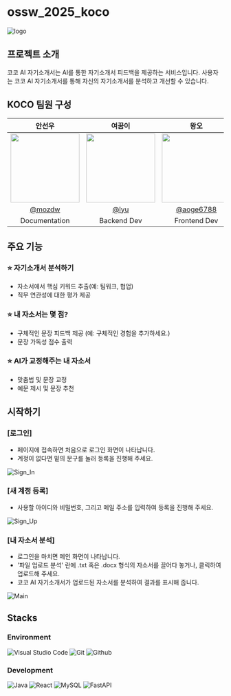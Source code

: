 # ossw_2025_koco

![logo](https://github.com/user-attachments/assets/e7a31380-e8b1-486d-a164-b18651aa3ae1)

## 프로젝트 소개
코코 AI 자기소개서는 AI를 통한 자기소개서 피드백을 제공하는 서비스입니다.
사용자는 코코 AI 자기소개서를 통해 자신의 자기소개서를 분석하고 개선할 수 있습니다.


## KOCO 팀원 구성

|안선우|여꿈이|왕오|👑이현택|
|:---:|:---:|:---:|:---:|
|<img width="160px" src="https://avatars.githubusercontent.com/u/81153530?v=4"/>|<img width="160px" src="https://avatars.githubusercontent.com/u/78198528?v=4"/>|<img width="160px" src="https://avatars.githubusercontent.com/u/92364747?v=4"/>|<img width="160px" src="https://avatars.githubusercontent.com/u/76274305?v=4"/>|
|[@mozdw](https://github.com/mozdw)|[@lyu](https://github.com/unmiusers)|[@aoge6788](https://github.com/aoge6788)|[@dlgusxor12](https://github.com/dlgusxor12)|
|Documentation|Backend Dev|Frontend Dev|PM, Server Dev|


## 주요 기능

### ⭐️ 자기소개서 분석하기
- 자소서에서 핵심 키워드 추출(예: 팀워크, 협업)
- 직무 연관성에 대한 평가 제공

### ⭐️ 내 자소서는 몇 점?
- 구체적인 문장 피드백 제공 (예: 구체적인 경험을 추가하세요.)​
- 문장 가독성 점수 출력

### ⭐️ AI가 교정해주는 내 자소서​
- 맞춤법 및 문장 교정​
- 예문 제시 및 문장 추천

## 시작하기

### [로그인]
- 페이지에 접속하면 처음으로 로그인 화면이 나타납니다.
- 계정이 없다면 밑의 문구를 눌러 등록을 진행해 주세요.

![Sign_In](https://github.com/user-attachments/assets/4931ee7e-f587-4902-8a8c-1e24f617d46f)

### [새 계정 등록]
- 사용할 아이디와 비밀번호, 그리고 메일 주소를 입력하여 등록을 진행해 주세요.

![Sign_Up](https://github.com/user-attachments/assets/d5e76dcc-463d-4daf-a679-e4be41810818)

### [내 자소서 분석]
- 로그인을 마치면 메인 화면이 나타납니다.
- '파일 업로드 분석' 란에 .txt 혹은 .docx 형식의 자소서를 끌어다 놓거나, 클릭하여 업로드해 주세요.
- 코코 AI 자기소개서가 업로드된 자소서를 분석하여 결과를 표시해 줍니다.

![Main](https://github.com/user-attachments/assets/e899c952-76e9-464e-a648-ad150abad03b)



## Stacks

### Environment
![Visual Studio Code](https://img.shields.io/badge/Visual%20Studio%20Code-007ACC?style=for-the-badge&logo=Visual%20Studio%20Code&logoColor=white)
![Git](https://img.shields.io/badge/Git-F05032?style=for-the-badge&logo=Git&logoColor=white)
![Github](https://img.shields.io/badge/GitHub-181717?style=for-the-badge&logo=GitHub&logoColor=white)             

### Development
![Java](https://img.shields.io/badge/java-%23ED8B00.svg?style=for-the-badge&logo=openjdk&logoColor=white)
![React](https://img.shields.io/badge/React-20232A?style=for-the-badge&logo=react&logoColor=61DAFB)
![MySQL](https://img.shields.io/badge/mysql-4479A1.svg?style=for-the-badge&logo=mysql&logoColor=white)
![FastAPI](https://img.shields.io/badge/FastAPI-005571?style=for-the-badge&logo=fastapi)



